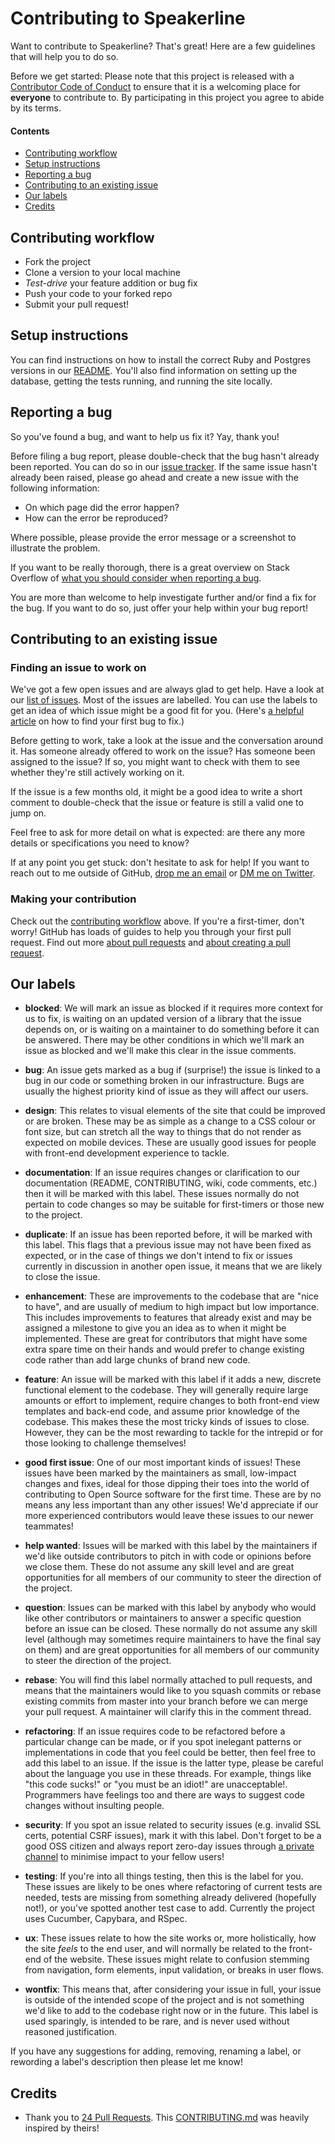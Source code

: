 # Contributing to Speakerline

Want to contribute to Speakerline? That's great! Here are a few guidelines that will help you to do so.

Before we get started: Please note that this project is released with a [Contributor Code of Conduct](CODE_OF_CONDUCT.md) to ensure that it is a welcoming place for **everyone** to contribute to. By participating in this project you agree to abide by its terms.

#### Contents

* [Contributing workflow](#contributing-workflow)
* [Setup instructions](#setup-instructions)
* [Reporting a bug](#reporting-a-bug)
* [Contributing to an existing issue](#contributing-to-an-existing-issue)
* [Our labels](#our-labels)
* [Credits](#credits)

## Contributing workflow

* Fork the project
* Clone a version to your local machine
* *Test-drive* your feature addition or bug fix
* Push your code to your forked repo
* Submit your pull request!

## Setup instructions

You can find instructions on how to install the correct Ruby and Postgres versions in our [README](https://github.com/nodunayo/speakerline#setting-up-for-local-development).
You'll also find information on setting up the database, getting the tests running,
and running the site locally.


## Reporting a bug

So you've found a bug, and want to help us fix it? Yay, thank you!

Before filing a bug report, please double-check that the bug hasn't already been reported. You can do so in our [issue tracker](https://github.com/nodunayo/speakerline/issues?q=is%3Aissue+is%3Aopen+label%3Abug). If the same issue hasn't already been raised, please go ahead and create a new issue with the following information:

* On which page did the error happen?
* How can the error be reproduced?

Where possible, please provide the error message or a screenshot to illustrate the problem.

If you want to be really thorough, there is a great overview on Stack Overflow of [what you should consider when reporting a bug](http://stackoverflow.com/questions/240323/how-to-report-bugs-the-smart-way).

You are more than welcome to help investigate further and/or find a fix for the bug.
If you want to do so, just offer your help within your bug report!

## Contributing to an existing issue

### Finding an issue to work on

We've got a few open issues and are always glad to get help. Have a look at our
[list of issues](https://github.com/nodunayo/speakerline/issues). Most of the issues are labelled. You can use the labels to get an idea of which issue might be a good fit for you. (Here's [a helpful article](https://medium.freecodecamp.com/finding-your-first-open-source-project-or-bug-to-work-on-1712f651e5ba) on how to find your first bug to fix.)

Before getting to work, take a look at the issue and the conversation around it. Has someone already offered to work on the issue? Has someone been assigned to the issue? If so, you might want to check with them to see whether they're still actively working on it.

If the issue is a few months old, it might be a good idea to write a short comment to double-check that the issue or feature is still a valid one to jump on.

Feel free to ask for more detail on what is expected: are there any more details or specifications you need to know?

If at any point you get stuck: don't hesitate to ask for help! If you want to
reach out to me outside of GitHub, [drop me an email](mailto:nodunayo@gmail.com)
or [DM me on Twitter](https://twitter.com/nodunayo).

### Making your contribution

Check out the [contributing workflow](#contributing-workflow) above.
If you're a first-timer, don't worry! GitHub has loads of guides to help you
through your first pull request. Find out more [about pull requests](https://help.github.com/articles/about-pull-requests/) and [about creating a pull request](https://help.github.com/articles/creating-a-pull-request/).

## Our labels

- **blocked**: We will mark an issue as blocked if it requires more context for us to fix, is waiting on an updated version of a library that the issue depends on, or is waiting on a maintainer to do something before it can be answered. There may be other conditions in which we'll mark an issue as blocked and we'll make this clear in the issue comments.

- **bug**: An issue gets marked as a bug if (surprise!) the issue is linked to a bug in our code or something broken in our infrastructure. Bugs are usually the highest priority kind of issue as they will affect our users.

- **design**: This relates to visual elements of the site that could be improved or are broken. These may be as simple as a change to a CSS colour or font size, but can stretch all the way to things that do not render as expected on mobile devices. These are usually good issues for people with front-end development experience to tackle.

- **documentation**: If an issue requires changes or clarification to our documentation (README, CONTRIBUTING, wiki, code comments, etc.) then it will be marked with this label. These issues normally do not pertain to code changes so may be suitable for first-timers or those new to the project.

- **duplicate**: If an issue has been reported before, it will be marked with this label. This flags that a previous issue may not have been fixed as expected, or in the case of things we don't intend to fix or issues currently in discussion in another open issue, it means that we are likely to close the issue.

- **enhancement**: These are improvements to the codebase that are "nice to have", and are usually of medium to high impact but low importance. This includes improvements to features that already exist and may be assigned a milestone to give you an idea as to when it might be implemented. These are great for contributors that might have some extra spare time on their hands and would prefer to change existing code rather than add large chunks of brand new code.

- **feature**: An issue will be marked with this label if it adds a new, discrete functional element to the codebase. They will generally require large amounts or effort to implement, require changes to both front-end view templates and back-end code, and assume prior knowledge of the codebase. This makes these the most tricky kinds of issues to close. However, they can be the most rewarding to tackle for the intrepid or for those looking to challenge themselves!

- **good first issue**: One of our most important kinds of issues! These issues have been marked by the maintainers as small, low-impact changes and fixes, ideal for those dipping their toes into the world of contributing to Open Source software for the first time. These are by no means any less important than any other issues! We'd appreciate if our more experienced contributors would leave these issues to our newer teammates!

- **help wanted**: Issues will be marked with this label by the maintainers if we'd like outside contributors to pitch in with code or opinions before we close them. These do not assume any skill level and are great opportunities for all members of our community to steer the direction of the project.

- **question**: Issues can be marked with this label by anybody who would like other contributors or maintainers to answer a specific question before an issue can be closed. These normally do not assume any skill level (although may sometimes require maintainers to have the final say on them) and are great opportunities for all members of our community to steer the direction of the project.

- **rebase**: You will find this label normally attached to pull requests, and means that the maintainers would like to you squash commits or rebase existing commits from master into your branch before we can merge your pull request. A maintainer will clarify this in the comment thread.

- **refactoring**: If an issue requires code to be refactored before a particular change can be made, or if you spot inelegant patterns or implementations in code that you feel could be better, then feel free to add this label to an issue. If the issue is the latter type, please be careful about the language you use in these threads. For example, things like "this code sucks!" or "you must be an idiot!" are unacceptable!. Programmers have feelings too and there are ways to suggest code changes without insulting people.

- **security**: If you spot an issue related to security issues (e.g. invalid SSL certs, potential CSRF issues), mark it with this label. Don't forget to be a good OSS citizen and always report zero-day issues through [a private channel](mailto:nodunayo@gmail.com) to minimise impact to your fellow users!

- **testing**: If you're into all things testing, then this is the label for you. These issues are likely to be ones where refactoring of current tests are needed, tests are missing from something already delivered (hopefully not!), or you've spotted another test case to add. Currently the project uses Cucumber, Capybara, and RSpec.

- **ux**: These issues relate to how the site works or, more holistically, how the site _feels_ to the end user, and will normally be related to the front-end of the website. These issues might relate to confusion stemming from navigation, form elements, input validation, or breaks in user flows.

- **wontfix**: This means that, after considering your issue in full, your issue is outside of the intended scope of the project and is not something we'd like to add to the codebase right now or in the future. This label is used sparingly, is intended to be rare, and is never used without reasoned justification.

If you have any suggestions for adding, removing, renaming a label, or rewording a label's
description then please let me know!

## Credits
* Thank you to [24 Pull Requests](https://github.com/24pullrequests/24pullrequests). This [CONTRIBUTING.md](CONTRIBUTING.md) was heavily inspired by theirs!
